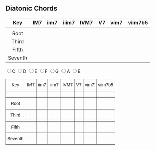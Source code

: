 ## Diatonic Chords

|   Key   | IM7 | iim7 | iiim7 | IVM7 | V7 | vim7 | viim7b5 |
|:-------:|:---:|:----:|:-----:|:----:|:--:|:----:|:-------:|
|         |     |      |       |      |    |      |         |
|   Root  |     |      |       |      |    |      |         |
|  Third  |     |      |       |      |    |      |         |
|  Fifth  |     |      |       |      |    |      |         |
| Seventh |     |      |       |      |    |      |         |

<div>
<label><input type="radio" name="key" value="c" id="radioC">C</label>
<label><input type="radio" name="key" value="d" id="radioD">D</label>
<label><input type="radio" name="key" value="e" id="radioE">E</label>
<label><input type="radio" name="key" value="f" id="radioF">F</label>
<label><input type="radio" name="key" value="g" id="radioG">G</label>
<label><input type="radio" name="key" value="a" id="radioA">A</label>
<label><input type="radio" name="key" value="b" id="radioB">B</label>
</div>

<script type="text/javascript">
  function valueChange(event){
    console.log('選択されているのは ' + event.currentTarget.value + ' です');
    this.table.rows[1].cells[0].innerHTML = event.currentTarget.value
  }

  let table = document.getElementById('targetTable');
  document.getElementById('targetTable');

  let radioC = document.getElementById('radioC');
  radioC.checked = true;
  radioC.addEventListener('change', {table: table, handleEvent: valueChange});

  let radioD = document.getElementById('radioD');
  radioD.addEventListener('change', valueChange);

  let radioE = document.getElementById('radioE');
  radioE.addEventListener('change', valueChange);

  let radioF = document.getElementById('radioF');
  radioF.addEventListener('change', valueChange);

  let radioG = document.getElementById('radioG');
  radioG.addEventListener('change', valueChange);

  let radioA = document.getElementById('radioA');
  radioA.addEventListener('change', valueChange);

  let radioB = document.getElementById('radioB');
  radioB.addEventListener('change', valueChange);
</script>

<style type="text/css">
.tg  {border-collapse:collapse;border-spacing:0;}
.tg td{border-color:black;border-style:solid;border-width:1px;font-family:Arial, sans-serif;font-size:14px;
  overflow:hidden;padding:10px 5px;word-break:normal;}
.tg th{border-color:black;border-style:solid;border-width:1px;font-family:Arial, sans-serif;font-size:14px;
  font-weight:normal;overflow:hidden;padding:10px 5px;word-break:normal;}
.tg .tg-c3ow{border-color:inherit;text-align:center;vertical-align:top}
</style>

<table class="tg" id="targetTable">
<thead>
  <tr>
    <th class="tg-c3ow">Key</th>
    <th class="tg-c3ow">IM7</th>
    <th class="tg-c3ow">iim7</th>
    <th class="tg-c3ow">iiim7</th>
    <th class="tg-c3ow">IVM7</th>
    <th class="tg-c3ow">V7</th>
    <th class="tg-c3ow">vim7</th>
    <th class="tg-c3ow">viim7b5</th>
  </tr>
</thead>
<tbody>
  <tr>
    <td class="tg-c3ow"></td>
    <td class="tg-c3ow"></td>
    <td class="tg-c3ow"></td>
    <td class="tg-c3ow"></td>
    <td class="tg-c3ow"></td>
    <td class="tg-c3ow"></td>
    <td class="tg-c3ow"></td>
    <td class="tg-c3ow"></td>
  </tr>
  <tr>
    <td class="tg-c3ow">Root</td>
    <td class="tg-c3ow"></td>
    <td class="tg-c3ow"></td>
    <td class="tg-c3ow"></td>
    <td class="tg-c3ow"></td>
    <td class="tg-c3ow"></td>
    <td class="tg-c3ow"></td>
    <td class="tg-c3ow"></td>
  </tr>
  <tr>
    <td class="tg-c3ow">Third</td>
    <td class="tg-c3ow"></td>
    <td class="tg-c3ow"></td>
    <td class="tg-c3ow"></td>
    <td class="tg-c3ow"></td>
    <td class="tg-c3ow"></td>
    <td class="tg-c3ow"></td>
    <td class="tg-c3ow"></td>
  </tr>
  <tr>
    <td class="tg-c3ow">Fifth</td>
    <td class="tg-c3ow"></td>
    <td class="tg-c3ow"></td>
    <td class="tg-c3ow"></td>
    <td class="tg-c3ow"></td>
    <td class="tg-c3ow"></td>
    <td class="tg-c3ow"></td>
    <td class="tg-c3ow"></td>
  </tr>
  <tr>
    <td class="tg-c3ow">Seventh</td>
    <td class="tg-c3ow"></td>
    <td class="tg-c3ow"></td>
    <td class="tg-c3ow"></td>
    <td class="tg-c3ow"></td>
    <td class="tg-c3ow"></td>
    <td class="tg-c3ow"></td>
    <td class="tg-c3ow"></td>
  </tr>
</tbody>
</table>
